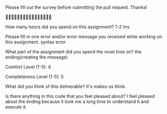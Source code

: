 Please fill out the survey before submitting the pull request. Thanks!

🚀🚀🚀🚀🚀🚀🚀🚀🚀🚀🚀🚀🚀🚀🚀🚀

How many hours did you spend on this assignment?
1-2 hrs

Please fill in one error and/or error message you received while working on this assignment.
syntax error

What part of the assignment did you spend the most time on?
the ending(creating the message)

Comfort Level (1-5): 4

Completeness Level (1-5): 5

What did you think of this deliverable?
It's makes us think.

Is there anything in this code that you feel pleased about?
I feel pleased about the ending because it took me a long time to understand it and execute it.


